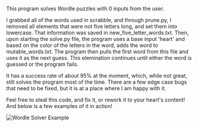 This program solves Wordle puzzles with 0 inputs from the user.

I grabbed all of the words used in scrabble, and through prune.py, I removed all elements that were not five letters long, and set them into lowercase. That information was saved in new_five_letter_words.txt. Then, upon starting the solve.py file, the program uses a base input 'heart' and based on the color of the letters in the word, adds the word to mutable_words.txt. The program then pulls the first word from this file and uses it as the next guess. This elemination continues until either the word is guessed or the program fails. 

It has a success rate of about 95% at the moment, which, while not great, still solves the program most of the time. There are a few edge case bugs that need to be fixed, but it is at a place where I am happy with it.

Feel free to steal this code, and fix it, or rework it to your heart's content!
And below is a few examples of it in action!

![Wordle Solver Example](WordleSolverEx.gif)
